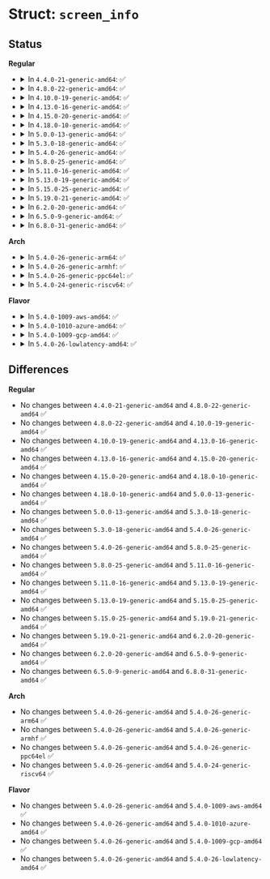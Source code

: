 # Struct: <code>screen_info</code>

## Status
<b>Regular</b>
<ul>
<li>
<details>
<summary>In <code>4.4.0-21-generic-amd64</code>: ✅</summary>

```c
struct screen_info {
    __u8 orig_x;
    __u8 orig_y;
    __u16 ext_mem_k;
    __u16 orig_video_page;
    __u8 orig_video_mode;
    __u8 orig_video_cols;
    __u8 flags;
    __u8 unused2;
    __u16 orig_video_ega_bx;
    __u16 unused3;
    __u8 orig_video_lines;
    __u8 orig_video_isVGA;
    __u16 orig_video_points;
    __u16 lfb_width;
    __u16 lfb_height;
    __u16 lfb_depth;
    __u32 lfb_base;
    __u32 lfb_size;
    __u16 cl_magic;
    __u16 cl_offset;
    __u16 lfb_linelength;
    __u8 red_size;
    __u8 red_pos;
    __u8 green_size;
    __u8 green_pos;
    __u8 blue_size;
    __u8 blue_pos;
    __u8 rsvd_size;
    __u8 rsvd_pos;
    __u16 vesapm_seg;
    __u16 vesapm_off;
    __u16 pages;
    __u16 vesa_attributes;
    __u32 capabilities;
    __u32 ext_lfb_base;
    __u8[2] _reserved;
}
```
</details>
</li>
<li>
<details>
<summary>In <code>4.8.0-22-generic-amd64</code>: ✅</summary>

```c
struct screen_info {
    __u8 orig_x;
    __u8 orig_y;
    __u16 ext_mem_k;
    __u16 orig_video_page;
    __u8 orig_video_mode;
    __u8 orig_video_cols;
    __u8 flags;
    __u8 unused2;
    __u16 orig_video_ega_bx;
    __u16 unused3;
    __u8 orig_video_lines;
    __u8 orig_video_isVGA;
    __u16 orig_video_points;
    __u16 lfb_width;
    __u16 lfb_height;
    __u16 lfb_depth;
    __u32 lfb_base;
    __u32 lfb_size;
    __u16 cl_magic;
    __u16 cl_offset;
    __u16 lfb_linelength;
    __u8 red_size;
    __u8 red_pos;
    __u8 green_size;
    __u8 green_pos;
    __u8 blue_size;
    __u8 blue_pos;
    __u8 rsvd_size;
    __u8 rsvd_pos;
    __u16 vesapm_seg;
    __u16 vesapm_off;
    __u16 pages;
    __u16 vesa_attributes;
    __u32 capabilities;
    __u32 ext_lfb_base;
    __u8[2] _reserved;
}
```
</details>
</li>
<li>
<details>
<summary>In <code>4.10.0-19-generic-amd64</code>: ✅</summary>

```c
struct screen_info {
    __u8 orig_x;
    __u8 orig_y;
    __u16 ext_mem_k;
    __u16 orig_video_page;
    __u8 orig_video_mode;
    __u8 orig_video_cols;
    __u8 flags;
    __u8 unused2;
    __u16 orig_video_ega_bx;
    __u16 unused3;
    __u8 orig_video_lines;
    __u8 orig_video_isVGA;
    __u16 orig_video_points;
    __u16 lfb_width;
    __u16 lfb_height;
    __u16 lfb_depth;
    __u32 lfb_base;
    __u32 lfb_size;
    __u16 cl_magic;
    __u16 cl_offset;
    __u16 lfb_linelength;
    __u8 red_size;
    __u8 red_pos;
    __u8 green_size;
    __u8 green_pos;
    __u8 blue_size;
    __u8 blue_pos;
    __u8 rsvd_size;
    __u8 rsvd_pos;
    __u16 vesapm_seg;
    __u16 vesapm_off;
    __u16 pages;
    __u16 vesa_attributes;
    __u32 capabilities;
    __u32 ext_lfb_base;
    __u8[2] _reserved;
}
```
</details>
</li>
<li>
<details>
<summary>In <code>4.13.0-16-generic-amd64</code>: ✅</summary>

```c
struct screen_info {
    __u8 orig_x;
    __u8 orig_y;
    __u16 ext_mem_k;
    __u16 orig_video_page;
    __u8 orig_video_mode;
    __u8 orig_video_cols;
    __u8 flags;
    __u8 unused2;
    __u16 orig_video_ega_bx;
    __u16 unused3;
    __u8 orig_video_lines;
    __u8 orig_video_isVGA;
    __u16 orig_video_points;
    __u16 lfb_width;
    __u16 lfb_height;
    __u16 lfb_depth;
    __u32 lfb_base;
    __u32 lfb_size;
    __u16 cl_magic;
    __u16 cl_offset;
    __u16 lfb_linelength;
    __u8 red_size;
    __u8 red_pos;
    __u8 green_size;
    __u8 green_pos;
    __u8 blue_size;
    __u8 blue_pos;
    __u8 rsvd_size;
    __u8 rsvd_pos;
    __u16 vesapm_seg;
    __u16 vesapm_off;
    __u16 pages;
    __u16 vesa_attributes;
    __u32 capabilities;
    __u32 ext_lfb_base;
    __u8[2] _reserved;
}
```
</details>
</li>
<li>
<details>
<summary>In <code>4.15.0-20-generic-amd64</code>: ✅</summary>

```c
struct screen_info {
    __u8 orig_x;
    __u8 orig_y;
    __u16 ext_mem_k;
    __u16 orig_video_page;
    __u8 orig_video_mode;
    __u8 orig_video_cols;
    __u8 flags;
    __u8 unused2;
    __u16 orig_video_ega_bx;
    __u16 unused3;
    __u8 orig_video_lines;
    __u8 orig_video_isVGA;
    __u16 orig_video_points;
    __u16 lfb_width;
    __u16 lfb_height;
    __u16 lfb_depth;
    __u32 lfb_base;
    __u32 lfb_size;
    __u16 cl_magic;
    __u16 cl_offset;
    __u16 lfb_linelength;
    __u8 red_size;
    __u8 red_pos;
    __u8 green_size;
    __u8 green_pos;
    __u8 blue_size;
    __u8 blue_pos;
    __u8 rsvd_size;
    __u8 rsvd_pos;
    __u16 vesapm_seg;
    __u16 vesapm_off;
    __u16 pages;
    __u16 vesa_attributes;
    __u32 capabilities;
    __u32 ext_lfb_base;
    __u8[2] _reserved;
}
```
</details>
</li>
<li>
<details>
<summary>In <code>4.18.0-10-generic-amd64</code>: ✅</summary>

```c
struct screen_info {
    __u8 orig_x;
    __u8 orig_y;
    __u16 ext_mem_k;
    __u16 orig_video_page;
    __u8 orig_video_mode;
    __u8 orig_video_cols;
    __u8 flags;
    __u8 unused2;
    __u16 orig_video_ega_bx;
    __u16 unused3;
    __u8 orig_video_lines;
    __u8 orig_video_isVGA;
    __u16 orig_video_points;
    __u16 lfb_width;
    __u16 lfb_height;
    __u16 lfb_depth;
    __u32 lfb_base;
    __u32 lfb_size;
    __u16 cl_magic;
    __u16 cl_offset;
    __u16 lfb_linelength;
    __u8 red_size;
    __u8 red_pos;
    __u8 green_size;
    __u8 green_pos;
    __u8 blue_size;
    __u8 blue_pos;
    __u8 rsvd_size;
    __u8 rsvd_pos;
    __u16 vesapm_seg;
    __u16 vesapm_off;
    __u16 pages;
    __u16 vesa_attributes;
    __u32 capabilities;
    __u32 ext_lfb_base;
    __u8[2] _reserved;
}
```
</details>
</li>
<li>
<details>
<summary>In <code>5.0.0-13-generic-amd64</code>: ✅</summary>

```c
struct screen_info {
    __u8 orig_x;
    __u8 orig_y;
    __u16 ext_mem_k;
    __u16 orig_video_page;
    __u8 orig_video_mode;
    __u8 orig_video_cols;
    __u8 flags;
    __u8 unused2;
    __u16 orig_video_ega_bx;
    __u16 unused3;
    __u8 orig_video_lines;
    __u8 orig_video_isVGA;
    __u16 orig_video_points;
    __u16 lfb_width;
    __u16 lfb_height;
    __u16 lfb_depth;
    __u32 lfb_base;
    __u32 lfb_size;
    __u16 cl_magic;
    __u16 cl_offset;
    __u16 lfb_linelength;
    __u8 red_size;
    __u8 red_pos;
    __u8 green_size;
    __u8 green_pos;
    __u8 blue_size;
    __u8 blue_pos;
    __u8 rsvd_size;
    __u8 rsvd_pos;
    __u16 vesapm_seg;
    __u16 vesapm_off;
    __u16 pages;
    __u16 vesa_attributes;
    __u32 capabilities;
    __u32 ext_lfb_base;
    __u8[2] _reserved;
}
```
</details>
</li>
<li>
<details>
<summary>In <code>5.3.0-18-generic-amd64</code>: ✅</summary>

```c
struct screen_info {
    __u8 orig_x;
    __u8 orig_y;
    __u16 ext_mem_k;
    __u16 orig_video_page;
    __u8 orig_video_mode;
    __u8 orig_video_cols;
    __u8 flags;
    __u8 unused2;
    __u16 orig_video_ega_bx;
    __u16 unused3;
    __u8 orig_video_lines;
    __u8 orig_video_isVGA;
    __u16 orig_video_points;
    __u16 lfb_width;
    __u16 lfb_height;
    __u16 lfb_depth;
    __u32 lfb_base;
    __u32 lfb_size;
    __u16 cl_magic;
    __u16 cl_offset;
    __u16 lfb_linelength;
    __u8 red_size;
    __u8 red_pos;
    __u8 green_size;
    __u8 green_pos;
    __u8 blue_size;
    __u8 blue_pos;
    __u8 rsvd_size;
    __u8 rsvd_pos;
    __u16 vesapm_seg;
    __u16 vesapm_off;
    __u16 pages;
    __u16 vesa_attributes;
    __u32 capabilities;
    __u32 ext_lfb_base;
    __u8[2] _reserved;
}
```
</details>
</li>
<li>
<details>
<summary>In <code>5.4.0-26-generic-amd64</code>: ✅</summary>

```c
struct screen_info {
    __u8 orig_x;
    __u8 orig_y;
    __u16 ext_mem_k;
    __u16 orig_video_page;
    __u8 orig_video_mode;
    __u8 orig_video_cols;
    __u8 flags;
    __u8 unused2;
    __u16 orig_video_ega_bx;
    __u16 unused3;
    __u8 orig_video_lines;
    __u8 orig_video_isVGA;
    __u16 orig_video_points;
    __u16 lfb_width;
    __u16 lfb_height;
    __u16 lfb_depth;
    __u32 lfb_base;
    __u32 lfb_size;
    __u16 cl_magic;
    __u16 cl_offset;
    __u16 lfb_linelength;
    __u8 red_size;
    __u8 red_pos;
    __u8 green_size;
    __u8 green_pos;
    __u8 blue_size;
    __u8 blue_pos;
    __u8 rsvd_size;
    __u8 rsvd_pos;
    __u16 vesapm_seg;
    __u16 vesapm_off;
    __u16 pages;
    __u16 vesa_attributes;
    __u32 capabilities;
    __u32 ext_lfb_base;
    __u8[2] _reserved;
}
```
</details>
</li>
<li>
<details>
<summary>In <code>5.8.0-25-generic-amd64</code>: ✅</summary>

```c
struct screen_info {
    __u8 orig_x;
    __u8 orig_y;
    __u16 ext_mem_k;
    __u16 orig_video_page;
    __u8 orig_video_mode;
    __u8 orig_video_cols;
    __u8 flags;
    __u8 unused2;
    __u16 orig_video_ega_bx;
    __u16 unused3;
    __u8 orig_video_lines;
    __u8 orig_video_isVGA;
    __u16 orig_video_points;
    __u16 lfb_width;
    __u16 lfb_height;
    __u16 lfb_depth;
    __u32 lfb_base;
    __u32 lfb_size;
    __u16 cl_magic;
    __u16 cl_offset;
    __u16 lfb_linelength;
    __u8 red_size;
    __u8 red_pos;
    __u8 green_size;
    __u8 green_pos;
    __u8 blue_size;
    __u8 blue_pos;
    __u8 rsvd_size;
    __u8 rsvd_pos;
    __u16 vesapm_seg;
    __u16 vesapm_off;
    __u16 pages;
    __u16 vesa_attributes;
    __u32 capabilities;
    __u32 ext_lfb_base;
    __u8[2] _reserved;
}
```
</details>
</li>
<li>
<details>
<summary>In <code>5.11.0-16-generic-amd64</code>: ✅</summary>

```c
struct screen_info {
    __u8 orig_x;
    __u8 orig_y;
    __u16 ext_mem_k;
    __u16 orig_video_page;
    __u8 orig_video_mode;
    __u8 orig_video_cols;
    __u8 flags;
    __u8 unused2;
    __u16 orig_video_ega_bx;
    __u16 unused3;
    __u8 orig_video_lines;
    __u8 orig_video_isVGA;
    __u16 orig_video_points;
    __u16 lfb_width;
    __u16 lfb_height;
    __u16 lfb_depth;
    __u32 lfb_base;
    __u32 lfb_size;
    __u16 cl_magic;
    __u16 cl_offset;
    __u16 lfb_linelength;
    __u8 red_size;
    __u8 red_pos;
    __u8 green_size;
    __u8 green_pos;
    __u8 blue_size;
    __u8 blue_pos;
    __u8 rsvd_size;
    __u8 rsvd_pos;
    __u16 vesapm_seg;
    __u16 vesapm_off;
    __u16 pages;
    __u16 vesa_attributes;
    __u32 capabilities;
    __u32 ext_lfb_base;
    __u8[2] _reserved;
}
```
</details>
</li>
<li>
<details>
<summary>In <code>5.13.0-19-generic-amd64</code>: ✅</summary>

```c
struct screen_info {
    __u8 orig_x;
    __u8 orig_y;
    __u16 ext_mem_k;
    __u16 orig_video_page;
    __u8 orig_video_mode;
    __u8 orig_video_cols;
    __u8 flags;
    __u8 unused2;
    __u16 orig_video_ega_bx;
    __u16 unused3;
    __u8 orig_video_lines;
    __u8 orig_video_isVGA;
    __u16 orig_video_points;
    __u16 lfb_width;
    __u16 lfb_height;
    __u16 lfb_depth;
    __u32 lfb_base;
    __u32 lfb_size;
    __u16 cl_magic;
    __u16 cl_offset;
    __u16 lfb_linelength;
    __u8 red_size;
    __u8 red_pos;
    __u8 green_size;
    __u8 green_pos;
    __u8 blue_size;
    __u8 blue_pos;
    __u8 rsvd_size;
    __u8 rsvd_pos;
    __u16 vesapm_seg;
    __u16 vesapm_off;
    __u16 pages;
    __u16 vesa_attributes;
    __u32 capabilities;
    __u32 ext_lfb_base;
    __u8[2] _reserved;
}
```
</details>
</li>
<li>
<details>
<summary>In <code>5.15.0-25-generic-amd64</code>: ✅</summary>

```c
struct screen_info {
    __u8 orig_x;
    __u8 orig_y;
    __u16 ext_mem_k;
    __u16 orig_video_page;
    __u8 orig_video_mode;
    __u8 orig_video_cols;
    __u8 flags;
    __u8 unused2;
    __u16 orig_video_ega_bx;
    __u16 unused3;
    __u8 orig_video_lines;
    __u8 orig_video_isVGA;
    __u16 orig_video_points;
    __u16 lfb_width;
    __u16 lfb_height;
    __u16 lfb_depth;
    __u32 lfb_base;
    __u32 lfb_size;
    __u16 cl_magic;
    __u16 cl_offset;
    __u16 lfb_linelength;
    __u8 red_size;
    __u8 red_pos;
    __u8 green_size;
    __u8 green_pos;
    __u8 blue_size;
    __u8 blue_pos;
    __u8 rsvd_size;
    __u8 rsvd_pos;
    __u16 vesapm_seg;
    __u16 vesapm_off;
    __u16 pages;
    __u16 vesa_attributes;
    __u32 capabilities;
    __u32 ext_lfb_base;
    __u8[2] _reserved;
}
```
</details>
</li>
<li>
<details>
<summary>In <code>5.19.0-21-generic-amd64</code>: ✅</summary>

```c
struct screen_info {
    __u8 orig_x;
    __u8 orig_y;
    __u16 ext_mem_k;
    __u16 orig_video_page;
    __u8 orig_video_mode;
    __u8 orig_video_cols;
    __u8 flags;
    __u8 unused2;
    __u16 orig_video_ega_bx;
    __u16 unused3;
    __u8 orig_video_lines;
    __u8 orig_video_isVGA;
    __u16 orig_video_points;
    __u16 lfb_width;
    __u16 lfb_height;
    __u16 lfb_depth;
    __u32 lfb_base;
    __u32 lfb_size;
    __u16 cl_magic;
    __u16 cl_offset;
    __u16 lfb_linelength;
    __u8 red_size;
    __u8 red_pos;
    __u8 green_size;
    __u8 green_pos;
    __u8 blue_size;
    __u8 blue_pos;
    __u8 rsvd_size;
    __u8 rsvd_pos;
    __u16 vesapm_seg;
    __u16 vesapm_off;
    __u16 pages;
    __u16 vesa_attributes;
    __u32 capabilities;
    __u32 ext_lfb_base;
    __u8[2] _reserved;
}
```
</details>
</li>
<li>
<details>
<summary>In <code>6.2.0-20-generic-amd64</code>: ✅</summary>

```c
struct screen_info {
    __u8 orig_x;
    __u8 orig_y;
    __u16 ext_mem_k;
    __u16 orig_video_page;
    __u8 orig_video_mode;
    __u8 orig_video_cols;
    __u8 flags;
    __u8 unused2;
    __u16 orig_video_ega_bx;
    __u16 unused3;
    __u8 orig_video_lines;
    __u8 orig_video_isVGA;
    __u16 orig_video_points;
    __u16 lfb_width;
    __u16 lfb_height;
    __u16 lfb_depth;
    __u32 lfb_base;
    __u32 lfb_size;
    __u16 cl_magic;
    __u16 cl_offset;
    __u16 lfb_linelength;
    __u8 red_size;
    __u8 red_pos;
    __u8 green_size;
    __u8 green_pos;
    __u8 blue_size;
    __u8 blue_pos;
    __u8 rsvd_size;
    __u8 rsvd_pos;
    __u16 vesapm_seg;
    __u16 vesapm_off;
    __u16 pages;
    __u16 vesa_attributes;
    __u32 capabilities;
    __u32 ext_lfb_base;
    __u8[2] _reserved;
}
```
</details>
</li>
<li>
<details>
<summary>In <code>6.5.0-9-generic-amd64</code>: ✅</summary>

```c
struct screen_info {
    __u8 orig_x;
    __u8 orig_y;
    __u16 ext_mem_k;
    __u16 orig_video_page;
    __u8 orig_video_mode;
    __u8 orig_video_cols;
    __u8 flags;
    __u8 unused2;
    __u16 orig_video_ega_bx;
    __u16 unused3;
    __u8 orig_video_lines;
    __u8 orig_video_isVGA;
    __u16 orig_video_points;
    __u16 lfb_width;
    __u16 lfb_height;
    __u16 lfb_depth;
    __u32 lfb_base;
    __u32 lfb_size;
    __u16 cl_magic;
    __u16 cl_offset;
    __u16 lfb_linelength;
    __u8 red_size;
    __u8 red_pos;
    __u8 green_size;
    __u8 green_pos;
    __u8 blue_size;
    __u8 blue_pos;
    __u8 rsvd_size;
    __u8 rsvd_pos;
    __u16 vesapm_seg;
    __u16 vesapm_off;
    __u16 pages;
    __u16 vesa_attributes;
    __u32 capabilities;
    __u32 ext_lfb_base;
    __u8[2] _reserved;
}
```
</details>
</li>
<li>
<details>
<summary>In <code>6.8.0-31-generic-amd64</code>: ✅</summary>

```c
struct screen_info {
    __u8 orig_x;
    __u8 orig_y;
    __u16 ext_mem_k;
    __u16 orig_video_page;
    __u8 orig_video_mode;
    __u8 orig_video_cols;
    __u8 flags;
    __u8 unused2;
    __u16 orig_video_ega_bx;
    __u16 unused3;
    __u8 orig_video_lines;
    __u8 orig_video_isVGA;
    __u16 orig_video_points;
    __u16 lfb_width;
    __u16 lfb_height;
    __u16 lfb_depth;
    __u32 lfb_base;
    __u32 lfb_size;
    __u16 cl_magic;
    __u16 cl_offset;
    __u16 lfb_linelength;
    __u8 red_size;
    __u8 red_pos;
    __u8 green_size;
    __u8 green_pos;
    __u8 blue_size;
    __u8 blue_pos;
    __u8 rsvd_size;
    __u8 rsvd_pos;
    __u16 vesapm_seg;
    __u16 vesapm_off;
    __u16 pages;
    __u16 vesa_attributes;
    __u32 capabilities;
    __u32 ext_lfb_base;
    __u8[2] _reserved;
}
```
</details>
</li>
</ul>
<b>Arch</b>
<ul>
<li>
<details>
<summary>In <code>5.4.0-26-generic-arm64</code>: ✅</summary>

```c
struct screen_info {
    __u8 orig_x;
    __u8 orig_y;
    __u16 ext_mem_k;
    __u16 orig_video_page;
    __u8 orig_video_mode;
    __u8 orig_video_cols;
    __u8 flags;
    __u8 unused2;
    __u16 orig_video_ega_bx;
    __u16 unused3;
    __u8 orig_video_lines;
    __u8 orig_video_isVGA;
    __u16 orig_video_points;
    __u16 lfb_width;
    __u16 lfb_height;
    __u16 lfb_depth;
    __u32 lfb_base;
    __u32 lfb_size;
    __u16 cl_magic;
    __u16 cl_offset;
    __u16 lfb_linelength;
    __u8 red_size;
    __u8 red_pos;
    __u8 green_size;
    __u8 green_pos;
    __u8 blue_size;
    __u8 blue_pos;
    __u8 rsvd_size;
    __u8 rsvd_pos;
    __u16 vesapm_seg;
    __u16 vesapm_off;
    __u16 pages;
    __u16 vesa_attributes;
    __u32 capabilities;
    __u32 ext_lfb_base;
    __u8[2] _reserved;
}
```
</details>
</li>
<li>
<details>
<summary>In <code>5.4.0-26-generic-armhf</code>: ✅</summary>

```c
struct screen_info {
    __u8 orig_x;
    __u8 orig_y;
    __u16 ext_mem_k;
    __u16 orig_video_page;
    __u8 orig_video_mode;
    __u8 orig_video_cols;
    __u8 flags;
    __u8 unused2;
    __u16 orig_video_ega_bx;
    __u16 unused3;
    __u8 orig_video_lines;
    __u8 orig_video_isVGA;
    __u16 orig_video_points;
    __u16 lfb_width;
    __u16 lfb_height;
    __u16 lfb_depth;
    __u32 lfb_base;
    __u32 lfb_size;
    __u16 cl_magic;
    __u16 cl_offset;
    __u16 lfb_linelength;
    __u8 red_size;
    __u8 red_pos;
    __u8 green_size;
    __u8 green_pos;
    __u8 blue_size;
    __u8 blue_pos;
    __u8 rsvd_size;
    __u8 rsvd_pos;
    __u16 vesapm_seg;
    __u16 vesapm_off;
    __u16 pages;
    __u16 vesa_attributes;
    __u32 capabilities;
    __u32 ext_lfb_base;
    __u8[2] _reserved;
}
```
</details>
</li>
<li>
<details>
<summary>In <code>5.4.0-26-generic-ppc64el</code>: ✅</summary>

```c
struct screen_info {
    __u8 orig_x;
    __u8 orig_y;
    __u16 ext_mem_k;
    __u16 orig_video_page;
    __u8 orig_video_mode;
    __u8 orig_video_cols;
    __u8 flags;
    __u8 unused2;
    __u16 orig_video_ega_bx;
    __u16 unused3;
    __u8 orig_video_lines;
    __u8 orig_video_isVGA;
    __u16 orig_video_points;
    __u16 lfb_width;
    __u16 lfb_height;
    __u16 lfb_depth;
    __u32 lfb_base;
    __u32 lfb_size;
    __u16 cl_magic;
    __u16 cl_offset;
    __u16 lfb_linelength;
    __u8 red_size;
    __u8 red_pos;
    __u8 green_size;
    __u8 green_pos;
    __u8 blue_size;
    __u8 blue_pos;
    __u8 rsvd_size;
    __u8 rsvd_pos;
    __u16 vesapm_seg;
    __u16 vesapm_off;
    __u16 pages;
    __u16 vesa_attributes;
    __u32 capabilities;
    __u32 ext_lfb_base;
    __u8[2] _reserved;
}
```
</details>
</li>
<li>
<details>
<summary>In <code>5.4.0-24-generic-riscv64</code>: ✅</summary>

```c
struct screen_info {
    __u8 orig_x;
    __u8 orig_y;
    __u16 ext_mem_k;
    __u16 orig_video_page;
    __u8 orig_video_mode;
    __u8 orig_video_cols;
    __u8 flags;
    __u8 unused2;
    __u16 orig_video_ega_bx;
    __u16 unused3;
    __u8 orig_video_lines;
    __u8 orig_video_isVGA;
    __u16 orig_video_points;
    __u16 lfb_width;
    __u16 lfb_height;
    __u16 lfb_depth;
    __u32 lfb_base;
    __u32 lfb_size;
    __u16 cl_magic;
    __u16 cl_offset;
    __u16 lfb_linelength;
    __u8 red_size;
    __u8 red_pos;
    __u8 green_size;
    __u8 green_pos;
    __u8 blue_size;
    __u8 blue_pos;
    __u8 rsvd_size;
    __u8 rsvd_pos;
    __u16 vesapm_seg;
    __u16 vesapm_off;
    __u16 pages;
    __u16 vesa_attributes;
    __u32 capabilities;
    __u32 ext_lfb_base;
    __u8[2] _reserved;
}
```
</details>
</li>
</ul>
<b>Flavor</b>
<ul>
<li>
<details>
<summary>In <code>5.4.0-1009-aws-amd64</code>: ✅</summary>

```c
struct screen_info {
    __u8 orig_x;
    __u8 orig_y;
    __u16 ext_mem_k;
    __u16 orig_video_page;
    __u8 orig_video_mode;
    __u8 orig_video_cols;
    __u8 flags;
    __u8 unused2;
    __u16 orig_video_ega_bx;
    __u16 unused3;
    __u8 orig_video_lines;
    __u8 orig_video_isVGA;
    __u16 orig_video_points;
    __u16 lfb_width;
    __u16 lfb_height;
    __u16 lfb_depth;
    __u32 lfb_base;
    __u32 lfb_size;
    __u16 cl_magic;
    __u16 cl_offset;
    __u16 lfb_linelength;
    __u8 red_size;
    __u8 red_pos;
    __u8 green_size;
    __u8 green_pos;
    __u8 blue_size;
    __u8 blue_pos;
    __u8 rsvd_size;
    __u8 rsvd_pos;
    __u16 vesapm_seg;
    __u16 vesapm_off;
    __u16 pages;
    __u16 vesa_attributes;
    __u32 capabilities;
    __u32 ext_lfb_base;
    __u8[2] _reserved;
}
```
</details>
</li>
<li>
<details>
<summary>In <code>5.4.0-1010-azure-amd64</code>: ✅</summary>

```c
struct screen_info {
    __u8 orig_x;
    __u8 orig_y;
    __u16 ext_mem_k;
    __u16 orig_video_page;
    __u8 orig_video_mode;
    __u8 orig_video_cols;
    __u8 flags;
    __u8 unused2;
    __u16 orig_video_ega_bx;
    __u16 unused3;
    __u8 orig_video_lines;
    __u8 orig_video_isVGA;
    __u16 orig_video_points;
    __u16 lfb_width;
    __u16 lfb_height;
    __u16 lfb_depth;
    __u32 lfb_base;
    __u32 lfb_size;
    __u16 cl_magic;
    __u16 cl_offset;
    __u16 lfb_linelength;
    __u8 red_size;
    __u8 red_pos;
    __u8 green_size;
    __u8 green_pos;
    __u8 blue_size;
    __u8 blue_pos;
    __u8 rsvd_size;
    __u8 rsvd_pos;
    __u16 vesapm_seg;
    __u16 vesapm_off;
    __u16 pages;
    __u16 vesa_attributes;
    __u32 capabilities;
    __u32 ext_lfb_base;
    __u8[2] _reserved;
}
```
</details>
</li>
<li>
<details>
<summary>In <code>5.4.0-1009-gcp-amd64</code>: ✅</summary>

```c
struct screen_info {
    __u8 orig_x;
    __u8 orig_y;
    __u16 ext_mem_k;
    __u16 orig_video_page;
    __u8 orig_video_mode;
    __u8 orig_video_cols;
    __u8 flags;
    __u8 unused2;
    __u16 orig_video_ega_bx;
    __u16 unused3;
    __u8 orig_video_lines;
    __u8 orig_video_isVGA;
    __u16 orig_video_points;
    __u16 lfb_width;
    __u16 lfb_height;
    __u16 lfb_depth;
    __u32 lfb_base;
    __u32 lfb_size;
    __u16 cl_magic;
    __u16 cl_offset;
    __u16 lfb_linelength;
    __u8 red_size;
    __u8 red_pos;
    __u8 green_size;
    __u8 green_pos;
    __u8 blue_size;
    __u8 blue_pos;
    __u8 rsvd_size;
    __u8 rsvd_pos;
    __u16 vesapm_seg;
    __u16 vesapm_off;
    __u16 pages;
    __u16 vesa_attributes;
    __u32 capabilities;
    __u32 ext_lfb_base;
    __u8[2] _reserved;
}
```
</details>
</li>
<li>
<details>
<summary>In <code>5.4.0-26-lowlatency-amd64</code>: ✅</summary>

```c
struct screen_info {
    __u8 orig_x;
    __u8 orig_y;
    __u16 ext_mem_k;
    __u16 orig_video_page;
    __u8 orig_video_mode;
    __u8 orig_video_cols;
    __u8 flags;
    __u8 unused2;
    __u16 orig_video_ega_bx;
    __u16 unused3;
    __u8 orig_video_lines;
    __u8 orig_video_isVGA;
    __u16 orig_video_points;
    __u16 lfb_width;
    __u16 lfb_height;
    __u16 lfb_depth;
    __u32 lfb_base;
    __u32 lfb_size;
    __u16 cl_magic;
    __u16 cl_offset;
    __u16 lfb_linelength;
    __u8 red_size;
    __u8 red_pos;
    __u8 green_size;
    __u8 green_pos;
    __u8 blue_size;
    __u8 blue_pos;
    __u8 rsvd_size;
    __u8 rsvd_pos;
    __u16 vesapm_seg;
    __u16 vesapm_off;
    __u16 pages;
    __u16 vesa_attributes;
    __u32 capabilities;
    __u32 ext_lfb_base;
    __u8[2] _reserved;
}
```
</details>
</li>
</ul>

## Differences
<b>Regular</b>
<ul>
<li>
No changes between <code>4.4.0-21-generic-amd64</code> and <code>4.8.0-22-generic-amd64</code> ✅
</li>
<li>
No changes between <code>4.8.0-22-generic-amd64</code> and <code>4.10.0-19-generic-amd64</code> ✅
</li>
<li>
No changes between <code>4.10.0-19-generic-amd64</code> and <code>4.13.0-16-generic-amd64</code> ✅
</li>
<li>
No changes between <code>4.13.0-16-generic-amd64</code> and <code>4.15.0-20-generic-amd64</code> ✅
</li>
<li>
No changes between <code>4.15.0-20-generic-amd64</code> and <code>4.18.0-10-generic-amd64</code> ✅
</li>
<li>
No changes between <code>4.18.0-10-generic-amd64</code> and <code>5.0.0-13-generic-amd64</code> ✅
</li>
<li>
No changes between <code>5.0.0-13-generic-amd64</code> and <code>5.3.0-18-generic-amd64</code> ✅
</li>
<li>
No changes between <code>5.3.0-18-generic-amd64</code> and <code>5.4.0-26-generic-amd64</code> ✅
</li>
<li>
No changes between <code>5.4.0-26-generic-amd64</code> and <code>5.8.0-25-generic-amd64</code> ✅
</li>
<li>
No changes between <code>5.8.0-25-generic-amd64</code> and <code>5.11.0-16-generic-amd64</code> ✅
</li>
<li>
No changes between <code>5.11.0-16-generic-amd64</code> and <code>5.13.0-19-generic-amd64</code> ✅
</li>
<li>
No changes between <code>5.13.0-19-generic-amd64</code> and <code>5.15.0-25-generic-amd64</code> ✅
</li>
<li>
No changes between <code>5.15.0-25-generic-amd64</code> and <code>5.19.0-21-generic-amd64</code> ✅
</li>
<li>
No changes between <code>5.19.0-21-generic-amd64</code> and <code>6.2.0-20-generic-amd64</code> ✅
</li>
<li>
No changes between <code>6.2.0-20-generic-amd64</code> and <code>6.5.0-9-generic-amd64</code> ✅
</li>
<li>
No changes between <code>6.5.0-9-generic-amd64</code> and <code>6.8.0-31-generic-amd64</code> ✅
</li>
</ul>
<b>Arch</b>
<ul>
<li>
No changes between <code>5.4.0-26-generic-amd64</code> and <code>5.4.0-26-generic-arm64</code> ✅
</li>
<li>
No changes between <code>5.4.0-26-generic-amd64</code> and <code>5.4.0-26-generic-armhf</code> ✅
</li>
<li>
No changes between <code>5.4.0-26-generic-amd64</code> and <code>5.4.0-26-generic-ppc64el</code> ✅
</li>
<li>
No changes between <code>5.4.0-26-generic-amd64</code> and <code>5.4.0-24-generic-riscv64</code> ✅
</li>
</ul>
<b>Flavor</b>
<ul>
<li>
No changes between <code>5.4.0-26-generic-amd64</code> and <code>5.4.0-1009-aws-amd64</code> ✅
</li>
<li>
No changes between <code>5.4.0-26-generic-amd64</code> and <code>5.4.0-1010-azure-amd64</code> ✅
</li>
<li>
No changes between <code>5.4.0-26-generic-amd64</code> and <code>5.4.0-1009-gcp-amd64</code> ✅
</li>
<li>
No changes between <code>5.4.0-26-generic-amd64</code> and <code>5.4.0-26-lowlatency-amd64</code> ✅
</li>
</ul>
